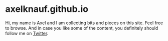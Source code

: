 # axelknauf.github.io

Hi, my name is Axel and I am collecting bits and pieces on this site. Feel free to browse. And in case you like some of the content, you definitely should follow me on [Twitter](https://twitter.com/kopfkind).
